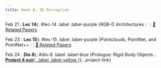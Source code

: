 ```yaml
---
title: Week 8; 3D Perception
---
```


Feb 21
: **Lec 14**{: #lec-14 .label .label-purple }RGB-D Architectures
: &nbsp;
  : [📃 Related Papers](/papers/#rgb-d-architectures)


Feb 23
: **Lec 15**{: #lec-15 .label .label-purple }Pointclouds, PointNet, and PointNet++
: 
  : [📃 Related Papers](/papers/#pointcloud-processing)


Feb 24
: **Dis 8**{: #dis-8 .label .label-blue }Prologue: Rigid Body Objects
: [**Project 4 out**{: .label .label-yellow }](/projects/#project-4){: .project-link}